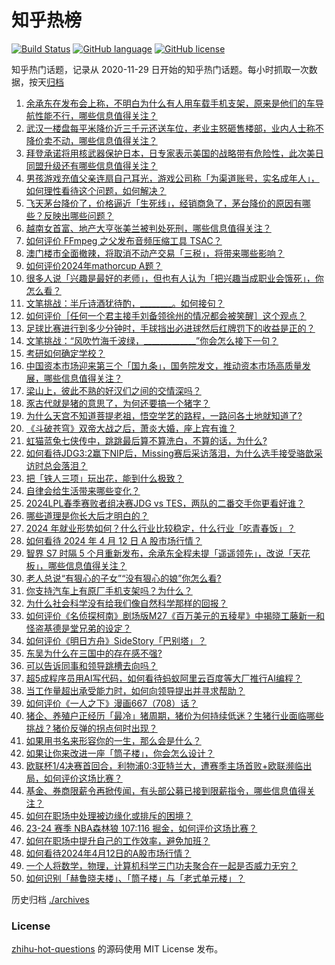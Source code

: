 # 知乎热榜
[![Build Status](https://github.com/ToWeLong/zhihu-hot-questions/workflows/CI/badge.svg)](https://github.com/ToWeLong/zhihu-hot-questions/actions)
[![GitHub language](https://img.shields.io/badge/language-golang-orange.svg)](https://golang.org/)
[![GitHub license](https://img.shields.io/github/license/ToWeLong/zhihu-hot-questions)](https://github.com/ToWeLong/zhihu-hot-questions/blob/main/LICENSE)

知乎热门话题，记录从 2020-11-29 日开始的知乎热门话题。每小时抓取一次数据，按天[归档](./archives)

<!-- BEGIN -->

1. [余承东在发布会上称，不明白为什么有人用车载手机支架，原来是他们的车导航性能不行，哪些信息值得关注？](https://www.zhihu.com/question/652609579)
1. [武汉一楼盘每平米降价近三千元还送车位，老业主怒砸售楼部，业内人士称不降价卖不动，哪些信息值得关注？](https://www.zhihu.com/question/652640131)
1. [拜登承诺将用核武器保护日本，日专家表示美国的战略带有危险性，此次美日同盟升级还有哪些信息值得关注？](https://www.zhihu.com/question/652680676)
1. [男孩游戏充值父亲连扇自己耳光，游戏公司称「为渠道账号，实名成年人」，如何理性看待这个问题，如何解决？](https://www.zhihu.com/question/652689985)
1. [飞天茅台降价了，价格逼近「生死线」，经销商急了，茅台降价的原因有哪些？反映出哪些问题？](https://www.zhihu.com/question/652712915)
1. [越南女首富、地产大亨张美兰被判处死刑，哪些信息值得关注？](https://www.zhihu.com/question/652617022)
1. [如何评价 FFmpeg 之父发布音频压缩工具 TSAC？](https://www.zhihu.com/question/652616403)
1. [澳门楼市全面撤辣，将取消不动产交易「三税」，将带来哪些影响？](https://www.zhihu.com/question/652721245)
1. [如何评价2024年mathorcup A题？](https://www.zhihu.com/question/652679506)
1. [很多人说「兴趣是最好的老师」，但也有人认为「把兴趣当成职业会饿死」，你怎么看？](https://www.zhihu.com/question/651136978)
1. [文笔挑战：半斤诗酒犹待酌，________。如何接句？](https://www.zhihu.com/question/652647047)
1. [如何评价［任何一个君主接手刘备领徐州的情况都会被笑醒］这个观点？](https://www.zhihu.com/question/652600987)
1. [足球比赛进行到多少分钟时，手球挡出必进球然后红牌罚下的收益是正的？](https://www.zhihu.com/question/652201370)
1. [文笔挑战：“风吹竹海千波绿，_____________”你会怎么接下一句？](https://www.zhihu.com/question/652686972)
1. [考研如何确定学校？](https://www.zhihu.com/question/265595875)
1. [中国资本市场迎来第三个「国九条」，国务院发文，推动资本市场高质量发展，哪些信息值得关注？](https://www.zhihu.com/question/652715931)
1. [梁山上，彼此不熟的好汉们之间的交情深吗？](https://www.zhihu.com/question/601468583)
1. [豕古代就是猪的意思了，为何还要搞一个猪字？](https://www.zhihu.com/question/652059916)
1. [为什么天宫不知道菩提老祖，悟空学艺的路程，一路问各土地就知道了?](https://www.zhihu.com/question/548148905)
1. [《斗破苍穹》双帝大战之后，萧炎大婚，座上宾有谁？](https://www.zhihu.com/question/581310175)
1. [虹猫蓝兔七侠传中，跳跳最后算不算洗白，不算的话，为什么?](https://www.zhihu.com/question/561737718)
1. [如何看待JDG3:2赢下NIP后，Missing赛后采访落泪，为什么选手接受骆歆采访时总会落泪？](https://www.zhihu.com/question/652568724)
1. [把「铁人三项」玩出花，能到什么极致？](https://www.zhihu.com/question/652628998)
1. [自律会给生活带来哪些变化？](https://www.zhihu.com/question/652706293)
1. [2024LPL春季赛败者组决赛JDG vs TES，两队的二番交手你更看好谁？](https://www.zhihu.com/question/652686071)
1. [哪些道理是你长大后才明白的？](https://www.zhihu.com/question/652464325)
1. [2024 年就业形势如何？什么行业比较稳定，什么行业「吃青春饭」？](https://www.zhihu.com/question/651409473)
1. [如何看待 2024 年 4 月 12 日 A 股市场行情？](https://www.zhihu.com/question/652678304)
1. [智界 S7 时隔 5 个月重新发布，余承东全程未提「遥遥领先」，改说「天花板」，哪些信息值得关注？](https://www.zhihu.com/question/652638545)
1. [老人总说“有狠心的子女”“没有狠心的娘”你怎么看?](https://www.zhihu.com/question/651347591)
1. [你支持汽车上有原厂手机支架吗？为什么？](https://www.zhihu.com/question/652636407)
1. [为什么社会科学没有给我们像自然科学那样的回报？](https://www.zhihu.com/question/649472640)
1. [如何评价《名侦探柯南》剧场版M27《百万美元的五稜星》中揭晓工藤新一和怪盗基德是堂兄弟的设定？](https://www.zhihu.com/question/652644803)
1. [如何评价《明日方舟》SideStory「巴别塔」？](https://www.zhihu.com/question/652647954)
1. [东吴为什么在三国中的存在感不强?](https://www.zhihu.com/question/647997954)
1. [可以告诉同事和领导跳槽去向吗？](https://www.zhihu.com/question/652074136)
1. [超5成程序员用AI写代码，如何看待蚂蚁阿里云百度等大厂推行AI编程？](https://www.zhihu.com/question/652616479)
1. [当工作量超出承受能力时，如何向领导提出并寻求帮助？](https://www.zhihu.com/question/652673065)
1. [如何评价《一人之下》漫画667（708）话？](https://www.zhihu.com/question/652644920)
1. [猪企、养殖户正经历「最冷」猪周期，猪价为何持续低迷？生猪行业面临哪些挑战？猪价反弹的拐点何时出现？](https://www.zhihu.com/question/652571959)
1. [如果用书名来形容你的一生，那么会是什么？](https://www.zhihu.com/question/646397246)
1. [如果让你来改进一座「筒子楼」，你会怎么设计？](https://www.zhihu.com/question/652609243)
1. [欧联杯1/4决赛首回合，利物浦0:3亚特兰大，遭赛季主场首败+欧联濒临出局，如何评价这场比赛？](https://www.zhihu.com/question/652660619)
1. [基金、券商限薪令再掀传闻，有头部公募已接到限薪指令，哪些信息值得关注？](https://www.zhihu.com/question/652578997)
1. [如何在职场中处理被边缘化或排斥的困境？](https://www.zhihu.com/question/652561236)
1. [23-24 赛季 NBA森林狼 107:116 掘金，如何评价这场比赛？](https://www.zhihu.com/question/652568748)
1. [如何在职场中提升自己的工作效率，避免加班？](https://www.zhihu.com/question/652657353)
1. [如何看待2024年4月12日的A股市场行情？](https://www.zhihu.com/question/652668077)
1. [一个人将数学，物理，计算机科学三门功夫聚合在一起是否威力无穷？](https://www.zhihu.com/question/27709256)
1. [如何识别「赫鲁晓夫楼」、「筒子楼」与「老式单元楼」？](https://www.zhihu.com/question/652609179)

<!-- END -->

历史归档 [./archives](./archives)


### License
[zhihu-hot-questions](https://github.com/towelong/zhihu-hot-questions) 的源码使用 MIT License 发布。